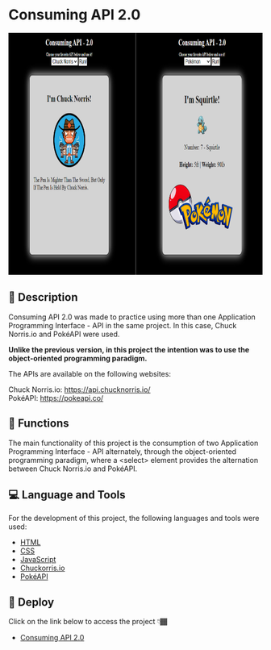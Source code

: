 # Consuming API 2.0

<p align="center" >
  <img src="./images/consuming-API-v2-screen.png" width="854px" height="480px" alt="Consuming-API-v2 Screen" />
</p>

## 📑 Description

<p>Consuming API 2.0 was made to practice using more than one Application Programming Interface - API in the same project. In this case, Chuck Norris.io and PokéAPI were used.</p>

**Unlike the previous version, in this project the intention was to use the object-oriented programming paradigm.**

<p>
  The APIs are available on the following websites:
</p>

Chuck Norris.io: https://api.chucknorris.io/
<br />
PokéAPI: https://pokeapi.co/

## 🔗 Functions

<p>The main functionality of this project is the consumption of two Application Programming Interface - API alternately, through the object-oriented programming paradigm, where a &#60;select&#62; element provides the alternation between Chuck Norris.io and PokéAPI.</p>

## 💻 Language and Tools

<p>For the development of this project, the following languages and tools were used:</p>

- [HTML](https://developer.mozilla.org/pt-BR/docs/Web/HTML)
- [CSS](https://developer.mozilla.org/pt-BR/docs/Web/CSS)
- [JavaScript](https://developer.mozilla.org/pt-BR/docs/Web/JavaScript)
- [Chuckorris.io](https://api.chucknorris.io/)
- [PokéAPI](https://pokeapi.co/)

## 🚀 Deploy

<p>Click on the link below to access the project 👇🏾</p>

- [Consuming API 2.0](https://hrodrigomota.github.io/consuming-API-v2/)
